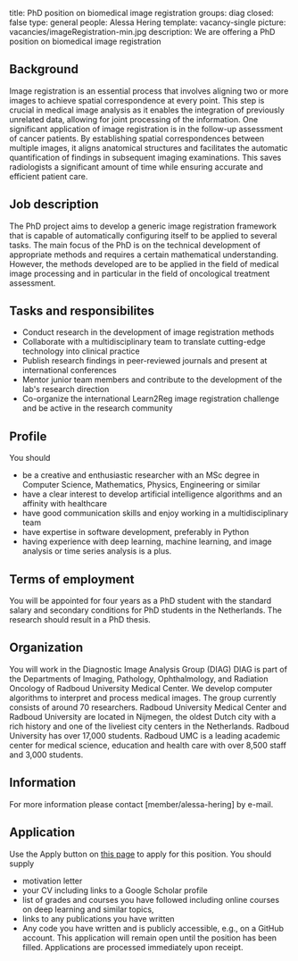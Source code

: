title: PhD position on biomedical image registration
groups: diag
closed: false
type: general 
people: Alessa Hering
template: vacancy-single
picture: vacancies/imageRegistration-min.jpg
description: We are offering a PhD position on biomedical image registration

## Background
Image registration is an essential process that involves aligning two or more images to achieve spatial correspondence at every point. This step is crucial in medical image analysis as it enables the integration of previously unrelated data, allowing for joint processing of the information. One significant application of image registration is in the follow-up assessment of cancer patients. By establishing spatial correspondences between multiple images, it aligns anatomical structures and facilitates the automatic quantification of findings in subsequent imaging examinations. This saves radiologists a significant amount of time while ensuring accurate and efficient patient care. 
 

## Job description
The PhD project aims to develop a generic image registration framework that is capable of automatically configuring itself to be applied to several tasks. The main focus of the PhD is on the technical development of appropriate methods and requires a certain mathematical understanding. However, the methods developed are to be applied in the field of medical image processing and in particular in the field of oncological treatment assessment.  

## Tasks and responsibilites

* Conduct research in the development of image registration methods 
* Collaborate with a multidisciplinary team to translate cutting-edge technology into clinical practice
* Publish research findings in peer-reviewed journals and present at international conferences
* Mentor junior team members and contribute to the development of the lab's research direction
* Co-organize the international Learn2Reg image registration challenge and be active in the research community 


## Profile
You should
* be a creative and enthusiastic researcher with an MSc degree in Computer Science, Mathematics, Physics, Engineering or similar
* have a clear interest to develop artificial intelligence algorithms and an affinity with healthcare 
* have good communication skills and enjoy working in a multidisciplinary team
* have expertise in software development, preferably in Python
* having experience with deep learning, machine learning, and image analysis or time series analysis is a plus.



## Terms of employment
You will be appointed for four years as a PhD student with the standard salary and secondary conditions for PhD students in the Netherlands. The research should result in a PhD thesis.

## Organization
You will work in the Diagnostic Image Analysis Group (DIAG) DIAG is part of the Departments of Imaging, Pathology, Ophthalmology, and Radiation Oncology of Radboud University Medical Center. We develop computer algorithms to interpret and process medical images. The group currently consists of around 70 researchers. Radboud University Medical Center and Radboud University are located in Nijmegen, the oldest Dutch city with a rich history and one of the liveliest city centers in the Netherlands. Radboud University has over 17,000 students. Radboud UMC is a leading academic center for medical science, education and health care with over 8,500 staff and 3,000 students.

## Information
For more information please contact [member/alessa-hering] by e-mail.

## Application
Use the Apply button on [this page](https://www.radboudumc.nl/en/vacancies/133041-phd-candidate-biomedical-image-registration) to apply for this position. You should supply
* motivation letter
* your CV including links to a Google Scholar profile 
* list of grades and courses you have followed including online courses on deep learning and similar topics, 
* links to any publications you have written
* Any code you have written and is publicly accessible, e.g., on a GitHub account. 
This application will remain open until the position has been filled. Applications are processed immediately upon receipt. 
